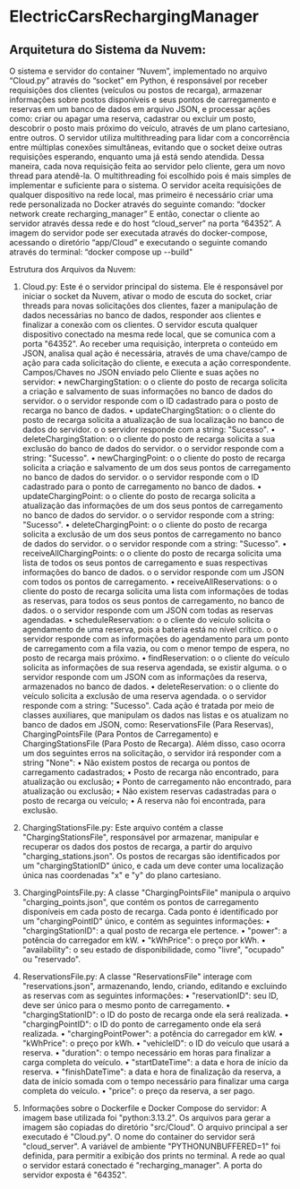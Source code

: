 # ElectricCarsRechargingManager

## Arquitetura do Sistema da Nuvem:
O sistema e servidor do container “Nuvem”, implementado no arquivo “Cloud.py” através do “socket” em Python, é responsável por receber requisições dos clientes (veículos ou postos de recarga), armazenar informações sobre postos disponíveis e seus pontos de carregamento e reservas em um banco de dados em arquivo JSON, e processar ações como: criar ou apagar uma reserva, cadastrar ou excluir um posto, descobrir o posto mais próximo do veículo, através de um plano cartesiano, entre outros.
O servidor utiliza multithreading para lidar com a concorrência entre múltiplas conexões simultâneas, evitando que o socket deixe outras requisições esperando, enquanto uma já está sendo atendida. Dessa maneira, cada nova requisição feita ao servidor pelo cliente, gera um novo thread para atendê-la.
O multithreading foi escolhido pois é mais simples de implementar e suficiente para o sistema. 
O servidor aceita requisições de qualquer dispositivo na rede local, mas primeiro é necessário criar uma rede personalizada no Docker através do seguinte comando:
“docker network create recharging_manager”
E então, conectar o cliente ao servidor através dessa rede e do host “cloud_server” na porta “64352”.
A imagem do servidor pode ser executada através do docker-compose, acessando o diretório “app/Cloud” e executando o seguinte comando através do terminal:
“docker compose up --build"

Estrutura dos Arquivos da Nuvem:
1. Cloud.py:
Este é o servidor principal do sistema. Ele é responsável por iniciar o socket da Nuvem, ativar o modo de escuta do socket, criar threads para novas solicitações dos clientes, fazer a manipulação de dados necessárias no banco de dados, responder aos clientes e finalizar a conexão com os clientes.
O servidor escuta qualquer dispositivo conectado na mesma rede local, que se comunica com a porta "64352".
Ao receber uma requisição, interpreta o conteúdo em JSON, analisa qual ação é necessária, através de uma chave/campo de ação para cada solicitação do cliente, e executa a ação correspondente.
Campos/Chaves no JSON enviado pelo Cliente e suas ações no servidor:
•	newChargingStation: 
o	o cliente do posto de recarga solicita a criação e salvamento de suas informações no banco de dados do servidor.
o	o servidor responde com o ID cadastrado para o posto de recarga no banco de dados.
•	updateChargingStation: 
o	o cliente do posto de recarga solicita a atualização de sua localização no banco de dados do servidor.
o	o servidor responde com a string: "Sucesso".
•	deleteChargingStation: 
o	o cliente do posto de recarga solicita a sua exclusão do banco de dados do servidor.
o	o servidor responde com a string: "Sucesso".
•	newChargingPoint: 
o	o cliente do posto de recarga solicita a criação e salvamento de um dos seus pontos de carregamento no banco de dados do servidor.
o	o servidor responde com o ID cadastrado para o ponto de carregamento no banco de dados.
•	updateChargingPoint: 
o	o cliente do posto de recarga solicita a atualização das informações de um dos seus pontos de carregamento no banco de dados do servidor.
o	o servidor responde com a string: "Sucesso".
•	deleteChargingPoint: 
o	o cliente do posto de recarga solicita a exclusão de um dos seus pontos de carregamento no banco de dados do servidor.
o	o servidor responde com a string: "Sucesso".
•	receiveAllChargingPoints: 
o	o cliente do posto de recarga solicita uma lista de todos os seus pontos de carregamento e suas respectivas informações do banco de dados.
o	o servidor responde com um JSON com todos os pontos de carregamento.
•	receiveAllReservations: 
o	o cliente do posto de recarga solicita uma lista com informações de todas as reservas, para todos os seus pontos de carregamento, no banco de dados.
o	o servidor responde com um JSON com todas as reservas agendadas.
•	scheduleReservation:
o	o cliente do veículo solicita o agendamento de uma reserva, pois a bateria está no nível crítico.
o	o servidor responde com as informações do agendamento para um ponto de carregamento com a fila vazia, ou com o menor tempo de espera, no posto de recarga mais próximo.
•	findReservation: 
o	o cliente do veículo solicita as informações de sua reserva agendada, se existir alguma.
o	o servidor responde com um JSON com as informações da reserva, armazenados no banco de dados.
•	deleteReservation: 
o	o cliente do veículo solicita a exclusão de uma reserva agendada.
o	o servidor responde com a string: "Sucesso".
Cada ação é tratada por meio de classes auxiliares, que manipulam os dados nas listas e os atualizam no banco de dados em JSON, como: ReservationsFile (Para Reservas), ChargingPointsFile (Para Pontos de Carregamento) e ChargingStationsFile (Para Posto de Recarga).
Além disso, caso ocorra um dos seguintes erros na solicitação, o servidor irá responder com a string "None":
•	Não existem postos de recarga ou pontos de carregamento cadastrados;
•	Posto de recarga não encontrado, para atualização ou exclusão;
•	Ponto de carregamento não encontrado, para atualização ou exclusão;
•	Não existem reservas cadastradas para o posto de recarga ou veículo;
•	A reserva não foi encontrada, para exclusão.
2. ChargingStationsFile.py:
Este arquivo contém a classe "ChargingStationsFile", responsável por armazenar, manipular e recuperar os dados dos postos de recarga, a partir do arquivo "charging_stations.json". Os postos de recargas são identificados por um "chargingStationID" único, e cada um deve conter uma localização única nas coordenadas "x" e "y" do plano cartesiano.

3. ChargingPointsFile.py:
A classe "ChargingPointsFile" manipula o arquivo "charging_points.json", que contém os pontos de carregamento disponíveis em cada posto de recarga.
Cada ponto é identificado por um "chargingPointID" único, e contém as seguintes informações:
•	"chargingStationID": a qual posto de recarga ele pertence.
•	"power": a potência do carregador em kW.
•	"kWhPrice": o preço por kWh.
•	"availability": o seu estado de disponibilidade, como "livre", "ocupado" ou "reservado".

4. ReservationsFile.py:
A classe "ReservationsFile" interage com "reservations.json", armazenando, lendo, criando, editando e excluindo as reservas com as seguintes informações:
•	"reservationID": seu ID, deve ser único para o mesmo ponto de carregamento.
•	"chargingStationID": o ID do posto de recarga onde ela será realizada.
•	"chargingPointID": o ID do ponto de carregamento onde ela será realizada.
•	"chargingPointPower": a potência do carregador em kW.
•	"kWhPrice": o preço por kWh.
•	"vehicleID": o ID do veículo que usará a reserva.
•	"duration": o tempo necessário em horas para finalizar a carga completa do veículo.
•	"startDateTime": a data e hora de início da reserva.
•	"finishDateTime": a data e hora de finalização da reserva, a data de início somada com o tempo necessário para finalizar uma carga completa do veículo.
•	"price": o preço da reserva, a ser pago.

5. Informações sobre o Dockerfile e Docker Compose do servidor:
A imagem base utilizada foi "python:3.13.2".
Os arquivos para gerar a imagem são copiadas do diretório "src/Cloud".
O arquivo principal a ser executado é "Cloud.py".
O nome do container do servidor será "cloud_server".
A variável de ambiente "PYTHONUNBUFFERED=1" foi definida, para permitir a exibição dos prints no terminal.
A rede ao qual o servidor estará conectado é "recharging_manager".
A porta do servidor exposta é "64352".
